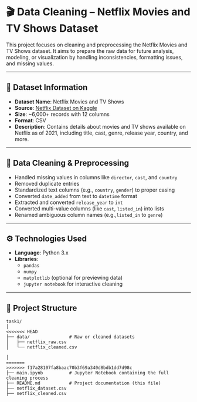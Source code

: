 # 🎬 Data Cleaning – Netflix Movies and TV Shows Dataset

This project focuses on cleaning and preprocessing the Netflix Movies and TV Shows dataset. It aims to prepare the raw data for future analysis, modeling, or visualization by handling inconsistencies, formatting issues, and missing values.

---

## 📁 Dataset Information

- **Dataset Name**: Netflix Movies and TV Shows
- **Source**: [Netflix Dataset on Kaggle](https://www.kaggle.com/datasets/shivamb/netflix-shows)  
- **Size**: ~6,000+ records with 12 columns
- **Format**: CSV
- **Description**: Contains details about movies and TV shows available on Netflix as of 2021, including title, cast, genre, release year, country, and more.

---

## 🧹 Data Cleaning & Preprocessing

- Handled missing values in columns like `director`, `cast`, and `country`
- Removed duplicate entries
- Standardized text columns (e.g., `country`, `gender`) to proper casing
- Converted `date_added` from text to `datetime` format
- Extracted and converted `release_year` to `int`
- Converted multi-value columns (like `cast`, `listed_in`) into lists
- Renamed ambiguous column names (e.g.,`listed_in` to `genre`)



---

## ⚙️ Technologies Used

- **Language**: Python 3.x
- **Libraries**: 
  - `pandas`
  - `numpy`
  - `matplotlib` (optional for previewing data)
  - `jupyter notebook` for interactive cleaning

---
## 📂 Project Structure

```text
task1/
│
<<<<<<< HEAD
├── data/               # Raw or cleaned datasets
│   ├── netflix_raw.csv
│   └── netflix_cleaned.csv

│
=======
>>>>>>> f17a28107fa8baac70b3f69a340d8bdb1dd7d98c
├── main.ipynb          # Jupyter Notebook containing the full cleaning process
├── README.md           # Project documentation (this file)
├── netflix_dataset.csv
├── netflix_cleaned.csv
